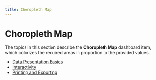 ```yaml
---
title: Choropleth Map
---
```

# Choropleth Map
The topics in this section describe the **Choropleth Map** dashboard item, which colorizes the required areas in proportion to the provided values.
* [Data Presentation Basics](choropleth-map/data-presentation-basics.md)
* [Interactivity](choropleth-map/interactivity.md)
* [Printing and Exporting](choropleth-map/printing-and-exporting.md)